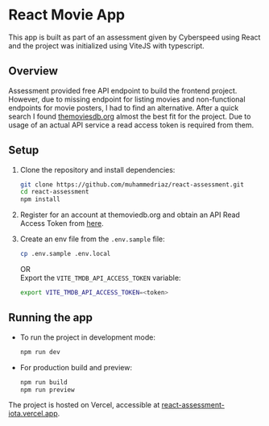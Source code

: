 # React Movie App
This app is built as part of an assessment given by Cyberspeed using React and the project was initialized using ViteJS with typescript.

## Overview
Assessment provided free API endpoint to build the frontend project. However, due to missing endpoint for listing movies and non-functional endpoints for movie posters, I had to find an alternative. After a quick search I found [themoviesdb.org](https://themoviesdb.org/) almost the best fit for the project. Due to usage of an actual API service a read access token is required from them.

## Setup
1. Clone the repository and install dependencies:
    ```bash
    git clone https://github.com/muhammedriaz/react-assessment.git
    cd react-assessment
    npm install
    ```
2. Register for an account at themoviedb.org and obtain an API Read Access Token from [here](https://www.themoviedb.org/settings/api).

3. Create an env file from the `.env.sample` file:
    ```bash
    cp .env.sample .env.local
    ```
   OR<br>
   Export the `VITE_TMDB_API_ACCESS_TOKEN` variable:
    ```bash
   export VITE_TMDB_API_ACCESS_TOKEN=<token>
    ```

## Running the app
- To run the project in development mode:
    ```bash
    npm run dev
    ```
- For production build and preview:
    ```bash
    npm run build
    npm run preview
    ```
The project is hosted on Vercel, accessible at [react-assessment-iota.vercel.app](https://react-assessment-iota.vercel.app/).
